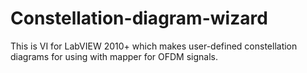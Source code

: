 # Constellation-diagram-wizard
This is VI for LabVIEW 2010+ which makes user-defined constellation diagrams for using with mapper for OFDM signals.
